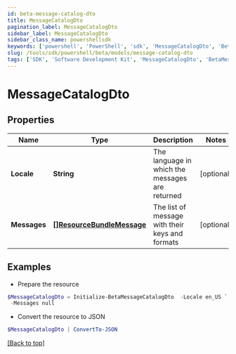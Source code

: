 ```yaml
---
id: beta-message-catalog-dto
title: MessageCatalogDto
pagination_label: MessageCatalogDto
sidebar_label: MessageCatalogDto
sidebar_class_name: powershellsdk
keywords: ['powershell', 'PowerShell', 'sdk', 'MessageCatalogDto', 'BetaMessageCatalogDto'] 
slug: /tools/sdk/powershell/beta/models/message-catalog-dto
tags: ['SDK', 'Software Development Kit', 'MessageCatalogDto', 'BetaMessageCatalogDto']
---
```



# MessageCatalogDto

## Properties

Name | Type | Description | Notes
------------ | ------------- | ------------- | -------------
**Locale** | **String** | The language in which the messages are returned | [optional] 
**Messages** | [**[]ResourceBundleMessage**](resource-bundle-message) | The list of message with their keys and formats | [optional] 

## Examples

- Prepare the resource
```powershell
$MessageCatalogDto = Initialize-BetaMessageCatalogDto  -Locale en_US `
 -Messages null
```

- Convert the resource to JSON
```powershell
$MessageCatalogDto | ConvertTo-JSON
```


[[Back to top]](#) 

